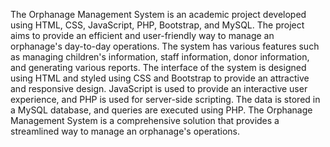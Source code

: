 The Orphanage Management System is an academic project developed using HTML, CSS, JavaScript, PHP, Bootstrap, and MySQL. The project aims to provide an efficient and user-friendly way to manage an orphanage's day-to-day operations. The system has various features such as managing children's information, staff information, donor information, and generating various reports. The interface of the system is designed using HTML and styled using CSS and Bootstrap to provide an attractive and responsive design. JavaScript is used to provide an interactive user experience, and PHP is used for server-side scripting. The data is stored in a MySQL database, and queries are executed using PHP. The Orphanage Management System is a comprehensive solution that provides a streamlined way to manage an orphanage's operations.
